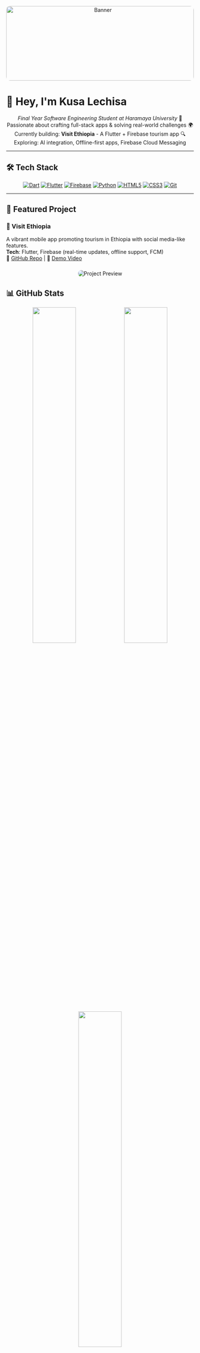 <!-- Profile Banner -->
<p align="center">
  <img src="https://github.com/kusalechisa/kusalechisa/assets/banner-image.png" alt="Banner" style="border-radius: 10px; width: 100%; max-height: 200px; object-fit: cover;">
</p>

# 👋 Hey, I'm Kusa Lechisa

<div align="center">
  <em>Final Year Software Engineering Student at Haramaya University</em>  
  🚀 Passionate about crafting full-stack apps & solving real-world challenges  
  🌍 Currently building: <strong>Visit Ethiopia</strong> - A Flutter + Firebase tourism app  
  🔍 Exploring: AI integration, Offline-first apps, Firebase Cloud Messaging
</div>

---

## 🛠️ Tech Stack

<p align="center">
  <a href="https://dart.dev" target="_blank"><img src="https://img.shields.io/badge/Dart-0175C2?style=flat-square&logo=dart&logoColor=white" alt="Dart" /></a>
  <a href="https://flutter.dev" target="_blank"><img src="https://img.shields.io/badge/Flutter-02569B?style=flat-square&logo=flutter&logoColor=white" alt="Flutter" /></a>
  <a href="https://firebase.google.com" target="_blank"><img src="https://img.shields.io/badge/Firebase-FFCA28?style=flat-square&logo=firebase&logoColor=black" alt="Firebase" /></a>
  <a href="https://www.python.org" target="_blank"><img src="https://img.shields.io/badge/Python-3776AB?style=flat-square&logo=python&logoColor=white" alt="Python" /></a>
  <a href="https://developer.mozilla.org/en-US/docs/Web/HTML" target="_blank"><img src="https://img.shields.io/badge/HTML5-E34F26?style=flat-square&logo=html5&logoColor=white" alt="HTML5" /></a>
  <a href="https://developer.mozilla.org/en-US/docs/Web/CSS" target="_blank"><img src="https://img.shields.io/badge/CSS3-1572B6?style=flat-square&logo=css3&logoColor=white" alt="CSS3" /></a>
  <a href="https://git-scm.com" target="_blank"><img src="https://img.shields.io/badge/Git-F05032?style=flat-square&logo=git&logoColor=white" alt="Git" /></a>
</p>

---

## 🌟 Featured Project

### 🚀 Visit Ethiopia
A vibrant mobile app promoting tourism in Ethiopia with social media-like features.  
**Tech**: Flutter, Firebase (real-time updates, offline support, FCM)  
🔗 [GitHub Repo](https://github.com/kusalechisa/visit-ethiopia) | 📱 [Demo Video](#)

<div align="center">
  <img src="https://via.placeholder.com/300x150.png?text=Visit+Ethiopia+Preview" alt="Project Preview" style="border-radius: 8px; margin-top: 10px;">
</div>



## 📊 GitHub Stats

<p align="center">
  <img src="https://github-readme-stats.vercel.app/api?username=kusalechisa&show_icons=true&theme=dracula&hide_border=true&count_private=true" width="48%" />
  <img src="https://github-readme-streak-stats.herokuapp.com/?user=kusalechisa&theme=dracula&hide_border=true" width="48%" />
</p>

<p align="center">
  <img src="https://github-readme-stats.vercel.app/api/top-langs/?username=kusalechisa&layout=compact&theme=dracula&hide_border=true" width="48%" />
</p>

---

## 📝 Blog & Insights

I occasionally write about software engineering, tech discoveries, and learning tips.  
🔗 [My Blog](https://kusalechisa.netlify.app)

---

---

### 📱 Visit Ethiopia - App Screenshots

<div align="center">
  <img src="https://github.com/kusalechisa/kusalechisa/blob/main/Screenshot_20250522-130303.jpg" width="200" style="display:inline-block; border-radius: 12px; margin: 15px;" />
  <img src="https://github.com/kusalechisa/kusalechisa/blob/main/Screenshot_20250522-130447.jpg" width="200" style="display:inline-block; border-radius: 12px; margin: 15px;" />
  <img src="https://github.com/kusalechisa/kusalechisa/blob/main/Screenshot_20250522-130504.jpg" width="200" style="display:inline-block; border-radius: 12px; margin: 15px;" />
  <img src="https://github.com/kusalechisa/kusalechisa/blob/main/Screenshot_20250522-130742.jpg" width="200" style="display:inline-block; border-radius: 12px; margin: 15px;" />
  <img src="https://github.com/kusalechisa/kusalechisa/blob/main/Screenshot_20250522-130758.jpg" width="200" style="display:inline-block; border-radius: 12px; margin: 15px;" />
  <img src="https://github.com/kusalechisa/kusalechisa/blob/main/Screenshot_20250522-130825.jpg" width="200" style="display:inline-block; border-radius: 12px; margin: 15px;" />
  <img src="https://github.com/kusalechisa/kusalechisa/blob/main/Screenshot_20250522-130835.jpg" width="200" style="display:inline-block; border-radius: 12px; margin: 15px;" />
  <img src="https://github.com/kusalechisa/kusalechisa/blob/main/Screenshot_20250522-130852.jpg" width="200" style="display:inline-block; border-radius: 12px; margin: 15px;" />
  <img src="https://github.com/kusalechisa/kusalechisa/blob/main/Screenshot_20250522-130901.jpg" width="200" style="display:inline-block; border-radius: 12px; margin: 15px;" />
  <img src="https://github.com/kusalechisa/kusalechisa/blob/main/Screenshot_20250522-130905.jpg" width="200" style="display:inline-block; border-radius: 12px; margin: 15px;" />
   <img src="https://github.com/kusalechisa/kusalechisa/blob/main/Screenshot_20250523-010406.jpg" width="200" style="display:inline-block; border-radius: 12px; margin: 15px;" />
   <img src="https://github.com/kusalechisa/kusalechisa/blob/main/Screenshot_20250522-131316.jpg" width="200" style="display:inline-block; border-radius: 12px; margin: 15px;" />
   <img src="https://github.com/kusalechisa/kusalechisa/blob/main/Screenshot_20250522-131312.jpg" width="200" style="display:inline-block; border-radius: 12px; margin: 15px;" />
   <img src="https://github.com/kusalechisa/kusalechisa/blob/main/Screenshot_20250522-131256.jpg" width="200" style="display:inline-block; border-radius: 12px; margin: 15px;" />
   <img src="https://github.com/kusalechisa/kusalechisa/blob/main/Screenshot_20250522-131236.jpg" width="200" style="display:inline-block; border-radius: 12px; margin: 15px;" />
</div>


---

## 📬 Let’s Connect

<p align="center">
  <a href="https://kusalechisa.netlify.app"><img src="https://img.shields.io/badge/Portfolio-1DA1F2?style=flat-square&logo=web&logoColor=white" /></a>
  <a href="https://linkedin.com/in/kusalechisa"><img src="https://img.shields.io/badge/LinkedIn-0A66C2?style=flat-square&logo=linkedin&logoColor=white" /></a>
  <a href="mailto:kusalechisa@gmail.com"><img src="https://img.shields.io/badge/Email-D14836?style=flat-square&logo=gmail&logoColor=white" /></a>
</p>

---

<div align="center">
  <em>“Code is like humor. When you have to explain it, it’s bad.” – Cory House</em>
</div>

<p align="center">
  Thanks for stopping by! ⭐ Give my repos a star if you like my work!
</p>
